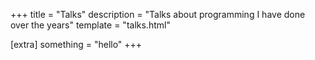 +++
title = "Talks"
description = "Talks about programming I have done over the years"
template = "talks.html"

[extra]
something = "hello"
+++


